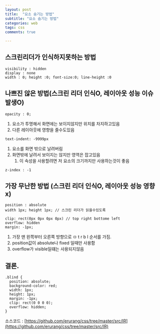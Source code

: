 ```yaml
---
layout: post
title:  "요소 숨기는 방법"
subtitle: "요소 숨기는 방법"
categories: web
tags: css
comments: true

---
```


## 스크린리더가 인식하지못하는 방법

```
visibility : hidden 
display : none
width : 0; height :0; font-size:0; line-height :0
```

## 나쁘진 않은 방법(스크린 리더 인식O, 레이아웃 성능 이슈 발생O)

```
opacity : 0;
```

1. 요소가 투명해서 화면에는 보이지않지만 위치를 차지하고있음
2. 다른 레이아웃에 영향을 줄수도있음

```
text-indent: -9999px
```
1. 요소를 화면 밖으로 날려버림
2. 화면밖에 날려서 보이지는 않지만 영역은 잡고있음
   1. 이 속성을 사용할려면 저 요소의 크기까지만 사용하는것이 좋음

```
z-index : -1
```

## 가장 무난한 방법 (스크린 리더 인식O, 레이아웃 성능 영향 x)

```
position : absolute
width 1px; height 1px; // 스크린 리더가 읽을수있도록

clip: rect(0px 0px 0px 0px) // top right bottome left
overflow: hidden
margin: -1px;
```

1. 가장 맨 왼쯕부터 오른쪽 방향으로 ㅁ t r b l 순서를 가짐.
2. position값이 absolute나 fixed 일때만 사용함
3. overflow가 visible일떄는 사용되지않음

## 결론.
```
.blind {
  position: absolute;
  background-color: red;
  width: 1px;
  height: 1px;
  margin: -1px;
  clip: rect(0 0 0 0);
  overflow: hidden;
}
```

소스코드 : [https://github.com/erurang/css/tree/master/src/IR](https://github.com/erurang/css/tree/master/src/IR)